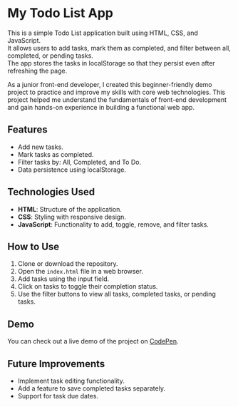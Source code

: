 # My Todo List App

This is a simple Todo List application built using HTML, CSS, and JavaScript.  
It allows users to add tasks, mark them as completed, and filter between all, completed, or pending tasks.  
The app stores the tasks in localStorage so that they persist even after refreshing the page.  

As a junior front-end developer, I created this beginner-friendly demo project to practice and improve my skills with core web technologies. 
This project helped me understand the fundamentals of front-end development and gain hands-on experience in building a functional web app.

## Features
- Add new tasks.
- Mark tasks as completed.
- Filter tasks by: All, Completed, and To Do.
- Data persistence using localStorage.

## Technologies Used
- **HTML**: Structure of the application.
- **CSS**: Styling with responsive design.
- **JavaScript**: Functionality to add, toggle, remove, and filter tasks.

## How to Use
1. Clone or download the repository.
2. Open the `index.html` file in a web browser.
3. Add tasks using the input field.
4. Click on tasks to toggle their completion status.
5. Use the filter buttons to view all tasks, completed tasks, or pending tasks.

## Demo
You can check out a live demo of the project on [CodePen](https://codepen.io/mirkomkr/pen/PwYBxOo).

## Future Improvements
- Implement task editing functionality.
- Add a feature to save completed tasks separately.
- Support for task due dates.
